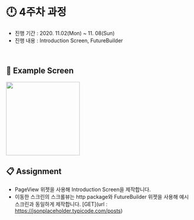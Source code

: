 # :clock12: 4주차 과정

- 진행 기간 : 2020. 11.02(Mon) ~ 11. 08(Sun)
- 진행 내용 : Introduction Screen, FutureBuilder 

<br>


## :iphone: Example Screen
<img width = "200" src = "https://user-images.githubusercontent.com/55150540/97771056-98e57000-1b7c-11eb-8013-4a17b766debc.gif">

<br>

## :clipboard: Assignment
- PageView 위젯을 사용해 Introduction Screen을 제작합니다.
- 이동한 스크린의 스크롤뷰는 http package와 FutureBuilder 위젯을 사용해 예시 스크린과 동일하게 제작합니다. [GET](url : https://jsonplaceholder.typicode.com/posts)
